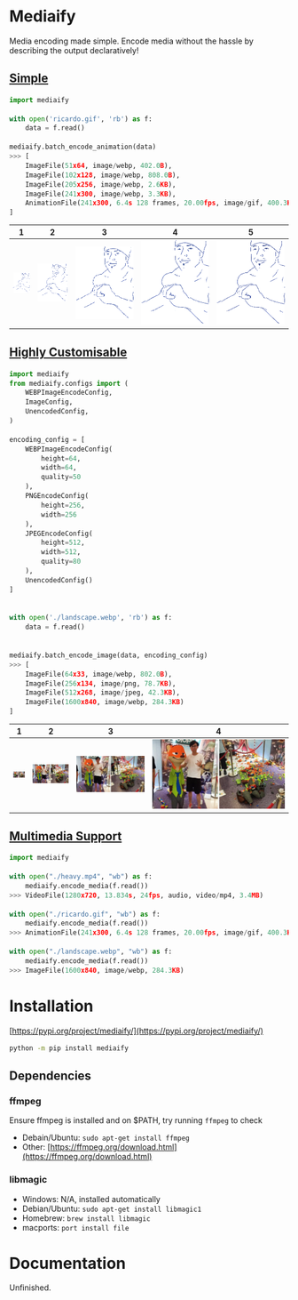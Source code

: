 # Mediaify

Media encoding made simple. Encode media without the hassle by describing the output declaratively!

## [Simple](./examples/simple.py)

```python
import mediaify

with open('ricardo.gif', 'rb') as f:
    data = f.read()

mediaify.batch_encode_animation(data)
>>> [
    ImageFile(51x64, image/webp, 402.0B),
    ImageFile(102x128, image/webp, 808.0B),
    ImageFile(205x256, image/webp, 2.6KB),
    ImageFile(241x300, image/webp, 3.3KB),
    AnimationFile(241x300, 6.4s 128 frames, 20.00fps, image/gif, 400.3KB)
]
```

| 1 | 2 | 3 | 4 | 5 |
| - | - | - | - | - |
| ![](https://raw.githubusercontent.com/Ben-Brady/mediaify/master/examples/output/fractal-0.webp) | ![](https://raw.githubusercontent.com/Ben-Brady/mediaify/master/examples/output/fractal-1.webp) | ![](https://raw.githubusercontent.com/Ben-Brady/mediaify/master/examples/output/fractal-2.webp) | ![](https://raw.githubusercontent.com/Ben-Brady/mediaify/master/examples/output/fractal-3.webp) | ![](https://raw.githubusercontent.com/Ben-Brady/mediaify/master/examples/output/fractal-4.gif) |


## [Highly Customisable](./examples/customisable.py)

```python
import mediaify
from mediaify.configs import (
    WEBPImageEncodeConfig,
    ImageConfig,
    UnencodedConfig,
)

encoding_config = [
    WEBPImageEncodeConfig(
        height=64,
        width=64,
        quality=50
    ),
    PNGEncodeConfig(
        height=256,
        width=256
    ),
    JPEGEncodeConfig(
        height=512,
        width=512,
        quality=80
    ),
    UnencodedConfig()
]


with open('./landscape.webp', 'rb') as f:
    data = f.read()


mediaify.batch_encode_image(data, encoding_config)
>>> [
    ImageFile(64x33, image/webp, 802.0B),
    ImageFile(256x134, image/png, 78.7KB),
    ImageFile(512x268, image/jpeg, 42.3KB),
    ImageFile(1600x840, image/webp, 284.3KB)
]
```





| 1 | 2 | 3 | 4 |
| - | - | - | - |
| ![](https://raw.githubusercontent.com/Ben-Brady/mediaify/master/examples//output/landscape-0.webp) | ![](https://raw.githubusercontent.com/Ben-Brady/mediaify/master/examples//output/landscape-1.png) | ![](https://raw.githubusercontent.com/Ben-Brady/mediaify/master/examples//output/landscape-2.jpg) | ![](https://raw.githubusercontent.com/Ben-Brady/mediaify/master/examples//output/landscape-3.webp) |

## [Multimedia Support](./examples/customisable.py)

```python
import mediaify

with open("./heavy.mp4", "wb") as f:
    mediaify.encode_media(f.read())
>>> VideoFile(1280x720, 13.834s, 24fps, audio, video/mp4, 3.4MB)

with open("./ricardo.gif", "wb") as f:
    mediaify.encode_media(f.read())
>>> AnimationFile(241x300, 6.4s 128 frames, 20.00fps, image/gif, 400.3KB)

with open("./landscape.webp", "wb") as f:
    mediaify.encode_media(f.read())
>>> ImageFile(1600x840, image/webp, 284.3KB)
```

# Installation

[https://pypi.org/project/mediaify/](https://pypi.org/project/mediaify/)

```bash
python -m pip install mediaify
```

## Dependencies

### ffmpeg

Ensure ffmpeg is installed and on $PATH, try running `ffmpeg` to check

- Debain/Ubuntu: `sudo apt-get install ffmpeg`
- Other: [https://ffmpeg.org/download.html](https://ffmpeg.org/download.html)

### libmagic

- Windows: N/A, installed automatically
- Debian/Ubuntu: `sudo apt-get install libmagic1`
- Homebrew: `brew install libmagic`
- macports: `port install file`

# Documentation

Unfinished.
